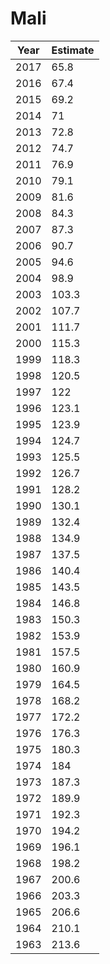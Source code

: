 # Mali

| Year | Estimate |
| ---- | -------- |
| 2017 | 65.8 |
| 2016 | 67.4 |
| 2015 | 69.2 |
| 2014 | 71 |
| 2013 | 72.8 |
| 2012 | 74.7 |
| 2011 | 76.9 |
| 2010 | 79.1 |
| 2009 | 81.6 |
| 2008 | 84.3 |
| 2007 | 87.3 |
| 2006 | 90.7 |
| 2005 | 94.6 |
| 2004 | 98.9 |
| 2003 | 103.3 |
| 2002 | 107.7 |
| 2001 | 111.7 |
| 2000 | 115.3 |
| 1999 | 118.3 |
| 1998 | 120.5 |
| 1997 | 122 |
| 1996 | 123.1 |
| 1995 | 123.9 |
| 1994 | 124.7 |
| 1993 | 125.5 |
| 1992 | 126.7 |
| 1991 | 128.2 |
| 1990 | 130.1 |
| 1989 | 132.4 |
| 1988 | 134.9 |
| 1987 | 137.5 |
| 1986 | 140.4 |
| 1985 | 143.5 |
| 1984 | 146.8 |
| 1983 | 150.3 |
| 1982 | 153.9 |
| 1981 | 157.5 |
| 1980 | 160.9 |
| 1979 | 164.5 |
| 1978 | 168.2 |
| 1977 | 172.2 |
| 1976 | 176.3 |
| 1975 | 180.3 |
| 1974 | 184 |
| 1973 | 187.3 |
| 1972 | 189.9 |
| 1971 | 192.3 |
| 1970 | 194.2 |
| 1969 | 196.1 |
| 1968 | 198.2 |
| 1967 | 200.6 |
| 1966 | 203.3 |
| 1965 | 206.6 |
| 1964 | 210.1 |
| 1963 | 213.6 |